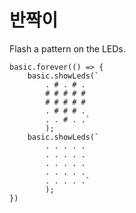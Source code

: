# 반짝이

Flash a pattern on the LEDs.

```blocks
basic.forever(() => {
    basic.showLeds(`
        . # . # .
        # # # # #
        # # # # #
        . # # # .
        . . # . .`
        );
    basic.showLeds(`
        . . . . .
        . . . . .
        . . . . .
        . . . . .
        . . . . .`
        );
})
```